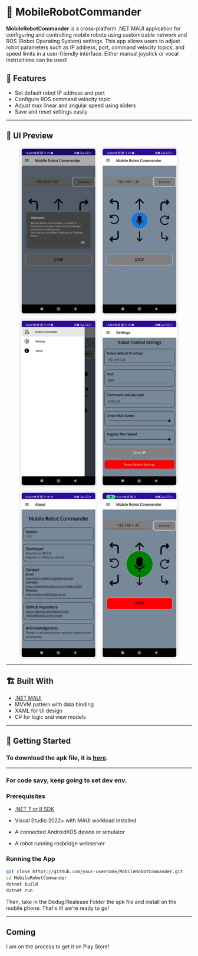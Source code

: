 # 🤖 MobileRobotCommander

**MobileRobotCommander** is a cross-platform .NET MAUI application for configuring and controlling mobile robots using customizable network and ROS (Robot Operating System) settings. 
This app allows users to adjust robot parameters such as IP address, port, command velocity topics, and speed limits in a user-friendly interface.
Either manual joystick or vocal instructions can be used!
## 🧰 Features

- Set default robot IP address and port
- Configure ROS command velocity topic
- Adjust max linear and angular speed using sliders
- Save and reset settings easily

---

## 📱 UI Preview

<div style="display: flex; flex-wrap: wrap; gap: 10px; justify-content: center;">

  <img src="screenshots/screen6.jpg" alt="Screenshot 6" width="200" style="border: 1px solid #ccc; border-radius: 10px; padding: 4px;" />
  <img src="screenshots/screen5.jpg" alt="Screenshot 5" width="200" style="border: 1px solid #ccc; border-radius: 10px; padding: 4px;" />
  <img src="screenshots/screen4.jpg" alt="Screenshot 4" width="200" style="border: 1px solid #ccc; border-radius: 10px; padding: 4px;" />
  <img src="screenshots/screen3.jpg" alt="Screenshot 3" width="200" style="border: 1px solid #ccc; border-radius: 10px; padding: 4px;" />
  <img src="screenshots/screen2.jpg" alt="Screenshot 2" width="200" style="border: 1px solid #ccc; border-radius: 10px; padding: 4px;" />
  <img src="screenshots/screen1.jpg" alt="Screenshot 1" width="200" style="border: 1px solid #ccc; border-radius: 10px; padding: 4px;" />

</div>



---

## 🏗️ Built With

- [.NET MAUI](https://learn.microsoft.com/en-us/dotnet/maui/)
- MVVM pattern with data binding
- XAML for UI design
- C# for logic and view models

---


## 🚀 Getting Started
### To download the apk file, it is [here](https://github.com/belem2050/MobileRobotCommander/releases/download/1.0.0/belem2050.mobilerobotcommander-Signed.apk).
---
### For code savy, keep going to set dev env.
### Prerequisites

- [.NET 7 or 8 SDK](https://dotnet.microsoft.com/en-us/download)
- Visual Studio 2022+ with MAUI workload installed
- A connected Android/iOS device or simulator

- A robot running rosbridge webserver

### Running the App


```bash
git clone https://github.com/your-username/MobileRobotCommander.git
cd MobileRobotCommander
dotnet build
dotnet run
```


Then, take in the Dedug/Realease Folder the apk file and install on the mobile phone.
That's it! we're ready to go!

---
## Coming

I am on the process to get it on Play Store!
